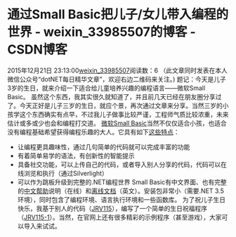 # 通过Small Basic把儿子/女儿带入编程的世界 - weixin_33985507的博客 - CSDN博客
2015年12月21日 23:13:00[weixin_33985507](https://me.csdn.net/weixin_33985507)阅读数：6
（此文章同时发表在本人微信公众号“dotNET每日精华文章”，欢迎右边二维码来关注。)
题记：今天是儿子3岁的生日，就来介绍一下适合给儿童培养兴趣的编程语言——微软Small Basic。
虽然这个东西，我其实很久就知道了，并且前几天已经在朋友圈分享过了。今天正好是儿子三岁的生日，就应个景，再次通过文章来分享。当然三岁的小孩学这个东西确实有点早，不过我儿子做事比较严谨，工程师气质比较浓重，未来估计或多或少也会和编程打交道。
[微软Small Basic](http://smallbasic.com/)当然不仅仅适合小孩，也适合没有编程基础希望获得编程乐趣的大人。它具有如下[这些特点](http://smallbasic.com/about.aspx)：
- 让编程更具趣味性，通过几句简单的代码就可以完成丰富的功能 
- 有着简单易学的语法，有创新性的智能提示 
- 具备社交功能，可以上传自己的代码，或者导入别人分享的代码，代码可以在线浏览和执行（通过Silverlight） 
- 可以作为跳板升级到完整的.NET编程世界 
Small Basic有中文界面、也有完整的[中文帮助](http://smallbasic.com/smallbasic.com/doc.aspx?o=Turtle&l=zh-Hans)说明（在线）和[离线文档](http://download.microsoft.com/download/9/0/6/90616372-C4BF-4628-BC82-BD709635220D/Introducing%20Small%20Basic.pdf)（英文）。安装包非常小（需要.NET 3.5环境），同时包含了编程环境、语言执行环境和一些函数库。
为了祝儿子生日快乐，我基于别人的代码（[JRV115](http://smallbasic.com/program/?JRV115)），编写了一个简单的生日祝福程序（[JRV115-1](http://smallbasic.com/smallbasic.com/program/?JRV115-1)）。当然，在官网上还有很多精彩的示例程序（甚至游戏），大家可以导入来试试。
